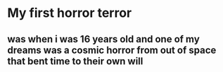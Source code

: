 # My first horror terror
## was when i was 16 years old and one of my dreams was a cosmic horror from out of space that bent time to their own will

